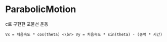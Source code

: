 # ParabolicMotion
c로 구현한 포물선 운동


`
Vx = 처음속도 * cos(theta) <\br>
Vy = 처음속도 * sin(theta) - (중력 * 시간)
`
